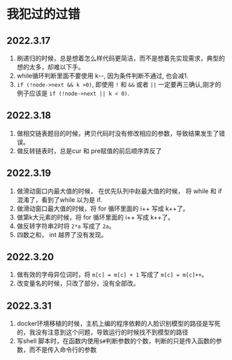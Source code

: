 # 我犯过的过错

## 2022.3.17
1. 刷递归的时候，总是想着怎么样代码更简洁，而不是想着先实现需求，典型的想的太多，却难以下手。
2. while循环判断里面不要使用 k--, 因为条件判断不通过, 也会减1.
3. `if (!node->next && k >0)`, 即使用 `!` 和 `&&` 或者 `||` 一定要再三确认,刚才的例子应该是 `if (!node->next || k < 0)`.
 
## 2022.3.18
1. 做相交链表题目的时候，拷贝代码时没有修改相应的参数，导致结果发生了错误。
2. 做反转链表时，总是cur 和 pre赋值的前后顺序弄反了

## 2022.3.19
1. 做滑动窗口内最大值的时候， 在优先队列中赵最大值的时候， 将 while 和 if 混淆了，看到了while 以为是 if.
2. 做滑动窗口最大值的时候，将 for 循环里面的 i++ 写成 k++了。
3. 做第k大元素的时候，将 for 循环里面的 i++ 写成 k++了。
4. 做反转字符串2时将 `2*a` 写成了 `2a`。
5. 四数之和， int 越界了没有发现。

## 2022.3.20
1. 做有效的字母异位词时，将 `m[c] = m[c] + 1` 写成了 `m[c] = m[c]++`。
2. 改变量名的时候，只改了部分，没有全部改。

## 2022.3.31
1. docker环境移植的时候，主机上编的程序依赖的人脸识别模型的路径是写死的，我没有注意到这个问题，导致运行的时候找不到模型的路径
2. 写shell 脚本时，在函数内使用`$#`判断参数的个数，判断的只是传入函数的参数，而不是传入命令行的参数 